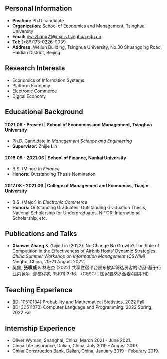 ## Personal Information
- **Position:** Ph.D candidate
- **Organization**: School of Economics and Management, Tsinghua University
- **Email:** xw-zhang21@mails.tsinghua.edu.cn
- **Tel:** (+86)173-0226-0039
- **Address:** Weilun Building, Tsinghua University, No.30 Shuangqing Road, Haidian District, Beijing

## Research Interests
- Economics of Information Systems
- Platform Economy
- Electronic Commerce
- Digital Economy

## Educational Background
#### 2021.08 - Present | School of Economics and Management, Tsinghua University
- Ph.D. Candidate in *Management Science and Engineering*
- **Supervisor:** Zhijie Lin

#### 2018.09 - 2021.06 | School of Finance, Nankai University
- B.S. (Minor) in *Finance*
- **Honors:** Outstanding Thesis Nomination

#### 2017.08 - 2021.06 | College of Management and Economics, Tianjin University
- B.S. (Major) in *Electronic Commerce*
- **Honors:** Outstanding Graduates, Outstanding Graduation Thesis, National Scholarship for Undergraduates, NITORI International Scholarship, etc.

## Publications and Talks
- **Xiaowei Zhang** & Zhijie Lin (2022). No Change No Growth? The Role of Competition in the Effectiveness of Airbnb Hosts’ Dynamic Strategies. *China Summer Workshop on
Information Management (CSWIM)*, Ningbo, China, 20-21 August 2022.
- 吴懿, **张啸威** & 林志杰 (2022).共享住宿平台房东放弃筛选房客的动因-基于行业内竞争. *管理科学*, 35(01):3-16. （CSSCI；国家自然基金委A类期刊）

## Teaching Experience
- (ID: 10510134) Probability and Mathematical Statistics. 2022 Fall
- (ID: 30511073) Computer Language and Programming. 2022 Spring, 2022 Fall

## Internship Experience
- Oliver Wyman, Shanghai, China, March 2021 - June 2021.
- China Life Insurance, Dalian, China, July 2019 - August 2019.
- China Construction Bank, Dalian, China, January 2019 - Feburary 2019.

